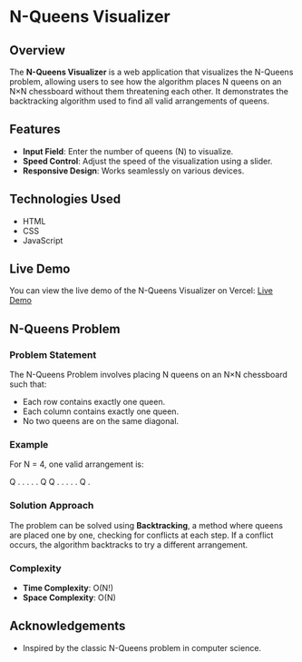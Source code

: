 # N-Queens Visualizer

## Overview

The **N-Queens Visualizer** is a web application that visualizes the N-Queens problem, allowing users to see how the algorithm places N queens on an N×N chessboard without them threatening each other. It demonstrates the backtracking algorithm used to find all valid arrangements of queens.

## Features

- **Input Field**: Enter the number of queens (N) to visualize.
- **Speed Control**: Adjust the speed of the visualization using a slider.
- **Responsive Design**: Works seamlessly on various devices.

## Technologies Used

- HTML
- CSS
- JavaScript

## Live Demo

You can view the live demo of the N-Queens Visualizer on Vercel:
[Live Demo](https://n-queen-visualizer-gules.vercel.app/)

## N-Queens Problem

### Problem Statement

The N-Queens Problem involves placing N queens on an N×N chessboard such that:

- Each row contains exactly one queen.
- Each column contains exactly one queen.
- No two queens are on the same diagonal.

### Example

For N = 4, one valid arrangement is:

Q . . . . . Q Q . . . . . Q .


### Solution Approach

The problem can be solved using **Backtracking**, a method where queens are placed one by one, checking for conflicts at each step. If a conflict occurs, the algorithm backtracks to try a different arrangement.

### Complexity

- **Time Complexity**: O(N!)
- **Space Complexity**: O(N)

## Acknowledgements

- Inspired by the classic N-Queens problem in computer science.
